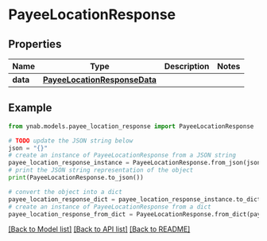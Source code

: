 # PayeeLocationResponse


## Properties

Name | Type | Description | Notes
------------ | ------------- | ------------- | -------------
**data** | [**PayeeLocationResponseData**](PayeeLocationResponseData.md) |  | 

## Example

```python
from ynab.models.payee_location_response import PayeeLocationResponse

# TODO update the JSON string below
json = "{}"
# create an instance of PayeeLocationResponse from a JSON string
payee_location_response_instance = PayeeLocationResponse.from_json(json)
# print the JSON string representation of the object
print(PayeeLocationResponse.to_json())

# convert the object into a dict
payee_location_response_dict = payee_location_response_instance.to_dict()
# create an instance of PayeeLocationResponse from a dict
payee_location_response_from_dict = PayeeLocationResponse.from_dict(payee_location_response_dict)
```
[[Back to Model list]](../README.md#documentation-for-models) [[Back to API list]](../README.md#documentation-for-api-endpoints) [[Back to README]](../README.md)


